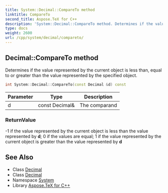 ```yaml
---
title: System::Decimal::CompareTo method
linktitle: CompareTo
second_title: Aspose.TeX for C++
description: 'System::Decimal::CompareTo method. Determines if the value represented by the current object is less than, equal to or greater than the value represented by the specified object in C++.'
type: docs
weight: 2600
url: /cpp/system/decimal/compareto/
---
```

## Decimal::CompareTo method


Determines if the value represented by the current object is less than, equal to or greater than the value represented by the specified object.

```cpp
int System::Decimal::CompareTo(const Decimal &d) const
```


| Parameter | Type | Description |
| --- | --- | --- |
| d | const Decimal\& | The comparand |

### ReturnValue

-1 if the value represented by the current object is less than the value represented by **d**; 0 if the values are equal; 1 if the value represented by the current object is greater than the value represented by **d**

## See Also

* Class [Decimal](../)
* Class [Decimal](../)
* Namespace [System](../../)
* Library [Aspose.TeX for C++](../../../)

